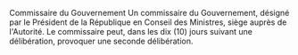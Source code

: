 Commissaire du Gouvernement
Un commissaire du Gouvernement, désigné par le Président de la République en Conseil des Ministres, siège auprès de l'Autorité.
Le commissaire peut, dans les dix (10) jours suivant une délibération, provoquer une seconde délibération.